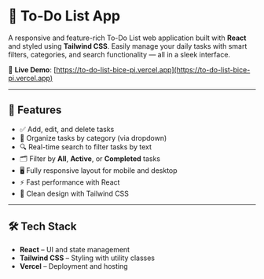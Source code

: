 # 📝 To-Do List App

A responsive and feature-rich To-Do List web application built with **React** and styled using **Tailwind CSS**. Easily manage your daily tasks with smart filters, categories, and search functionality — all in a sleek interface.

🔗 **Live Demo**: [https://to-do-list-bice-pi.vercel.app](https://to-do-list-bice-pi.vercel.app)

---

## 🚀 Features

- ✅ Add, edit, and delete tasks
- 📂 Organize tasks by category (via dropdown)
- 🔍 Real-time search to filter tasks by text
- 🗂️ Filter by **All**, **Active**, or **Completed** tasks
- 🖥️ Fully responsive layout for mobile and desktop
- ⚡ Fast performance with React
- 🎨 Clean design with Tailwind CSS

---

## 🛠 Tech Stack

- **React** – UI and state management
- **Tailwind CSS** – Styling with utility classes
- **Vercel** – Deployment and hosting

